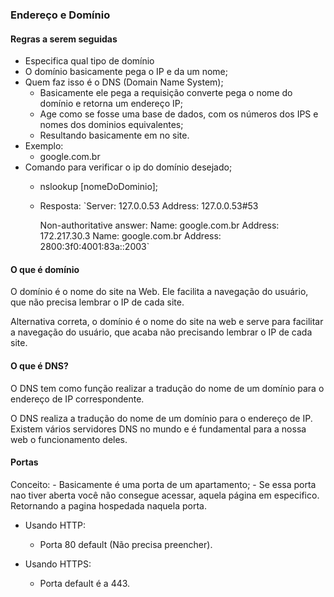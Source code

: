 ### Endereço e Domínio


#### Regras a serem seguidas


- Especifica qual tipo de domínio
- O domínio basicamente pega o IP e da um nome;
- Quem faz isso é o DNS (Domain Name System);
    - Basicamente ele pega a requisição converte pega o nome do domínio e retorna um endereço IP;
    - Age como se fosse uma base de dados, com os números dos IPS e nomes dos dominios equivalentes;
    - Resultando basicamente em no site.
- Exemplo: 
    - google.com.br
- Comando para verificar o ip do domínio desejado;
    - nslookup [nomeDoDominio];
    - Resposta: 
        `Server:		127.0.0.53
        Address:	127.0.0.53#53

        Non-authoritative answer:
        Name:	google.com.br
        Address: 172.217.30.3
        Name:	google.com.br
        Address: 2800:3f0:4001:83a::2003`

#### O que é domínio

O domínio é o nome do site na Web. Ele facilita a navegação do usuário, que não precisa lembrar o IP de cada site.


Alternativa correta, o domínio é o nome do site na web e serve para facilitar a navegação do usuário, que acaba não precisando lembrar o IP de cada site.

#### O que é DNS?

O DNS tem como função realizar a tradução do nome de um domínio para o endereço de IP correspondente.


O DNS realiza a tradução do nome de um domínio para o endereço de IP. Existem vários servidores DNS no mundo e é fundamental para a nossa web o funcionamento deles.

#### Portas

Conceito:
    - Basicamente é  uma porta de um apartamento;
    - Se essa porta nao tiver aberta você não consegue acessar, aquela página em especifico. Retornando a pagina hospedada naquela porta.

- Usando HTTP:
    - Porta 80 default (Não precisa preencher).

- Usando HTTPS: 
    - Porta default é a 443.